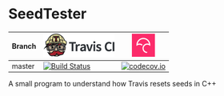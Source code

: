# SeedTester

Branch|[![Travis CI logo](ci_setup/pics/TravisCI.png)](https://travis-ci.org)|[![Codecov logo](ci_setup/pics/Codecov.png)](https://www.codecov.io)
---|---|---
master|[![Build Status](https://travis-ci.org/rscherrer/SeedTester.svg?branch=master)](https://travis-ci.org/rscherrer/SeedTester)|[![codecov.io](https://codecov.io/github/rscherrer/SeedTester/coverage.svg?branch=master)](https://codecov.io/github/rscherrer/SeedTester/branch/master)

A small program to understand how Travis resets seeds in C++
